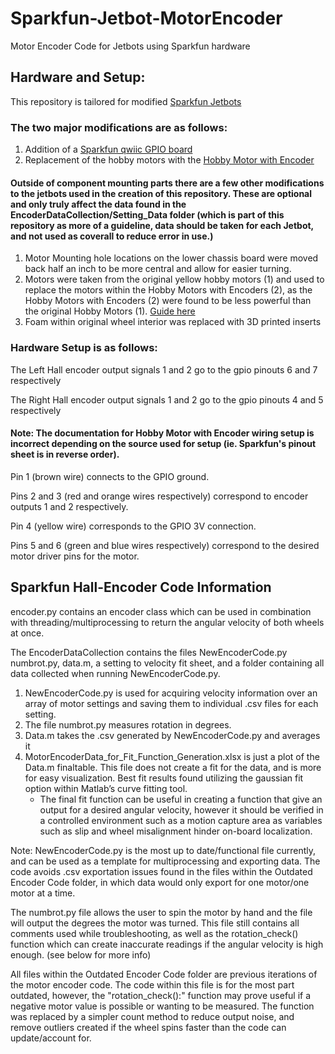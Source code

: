 # Sparkfun-Jetbot-MotorEncoder
Motor Encoder Code for Jetbots using Sparkfun hardware

## Hardware and Setup:
This repository is tailored for modified [Sparkfun Jetbots](https://www.sparkfun.com/products/18486)

### The two major modifications are as follows:
1. Addition of a [Sparkfun qwiic GPIO board](https://www.sparkfun.com/products/17047)
2. Replacement of the hobby motors with the [Hobby Motor with Encoder](https://www.sparkfun.com/products/16413)

#### Outside of component mounting parts there are a few other modifications to the jetbots used in the creation of this repository. These are optional and only truly affect the data found in the EncoderDataCollection/Setting_Data folder (which is part of this repository as more of a guideline, data should be taken for each Jetbot, and not used as coverall to reduce error in use.)
1. Motor Mounting hole locations on the lower chassis board were moved back half an inch to be more central and allow for easier turning.
2. Motors were taken from the original yellow hobby motors (1) and used to replace the motors within the Hobby Motors with Encoders (2), as the Hobby Motors with Encoders (2) were found to be less powerful than the original Hobby Motors (1). [Guide here](https://github.com/Jlpratt/Sparkfun-Jetbot-MotorEncoder/blob/9ddc63910c4ba56080ec4a598fcfce3009fc2665/Jetbot%20Motor%20Swap.pdf)
3. Foam within original wheel interior was replaced with 3D printed inserts

### Hardware Setup is as follows:
The Left Hall encoder output signals 1 and 2 go to the gpio pinouts 6 and 7 respectively

The Right Hall encoder output signals 1 and 2 go to the gpio pinouts 4 and 5 respectively

#### Note: The documentation for Hobby Motor with Encoder wiring setup is incorrect depending on the source used for setup (ie. Sparkfun's pinout sheet is in reverse order).

Pin 1 (brown wire) connects to the GPIO ground.

Pins 2 and 3 (red and orange wires respectively) correspond to encoder outputs 1 and 2 respectively.

Pin 4 (yellow wire) corresponds to the GPIO 3V connection.

Pins 5 and 6 (green and blue wires respectively) correspond to the desired motor driver pins for the motor.  

## Sparkfun Hall-Encoder Code Information
encoder.py contains an encoder class which can be used in combination with threading/multiprocessing to return the angular velocity of both wheels at once.

The EncoderDataCollection contains the files NewEncoderCode.py numbrot.py, data.m, a setting to velocity fit sheet, and a folder containing all data collected when running NewEncoderCode.py.
1. NewEncoderCode.py is used for acquiring velocity information over an array of motor settings and saving them to individual .csv files for each setting.
2. The file numbrot.py measures rotation in degrees.
3. Data.m takes the .csv generated by NewEncoderCode.py and averages it
4. MotorEncoderData_for_Fit_Function_Generation.xlsx is just a plot of the Data.m finaltable. This file does not create a fit for the data, and is more for easy visualization. Best fit results found utilizing the gaussian fit option within Matlab’s curve fitting tool.
    * The final fit function can be useful in creating a function that give an output for a desired angular velocity, however it should be verified in a controlled environment such as a motion capture area as variables such as slip and wheel misalignment hinder on-board localization.

Note: NewEncoderCode.py is the most up to date/functional file currently, and can be used as a template for multiprocessing and exporting data. The code avoids .csv exportation issues found in the files within the Outdated Encoder Code folder, in which data would only export for one motor/one motor at a time.

The numbrot.py file allows the user to spin the motor by hand and the file will output the degrees the motor was turned. This file still contains all comments used while troubleshooting, as well as the rotation_check() function which can create inaccurate readings if the angular velocity is high enough. (see below for more info)

All files within the Outdated Encoder Code folder are previous iterations of the motor encoder code. The code within this file is for the most part outdated, however, the "rotation_check():" function may prove useful if a negative motor value is possible or wanting to be measured. The function was replaced by a simpler count method to reduce output noise, and remove outliers created if the wheel spins faster than the code can update/account for.


